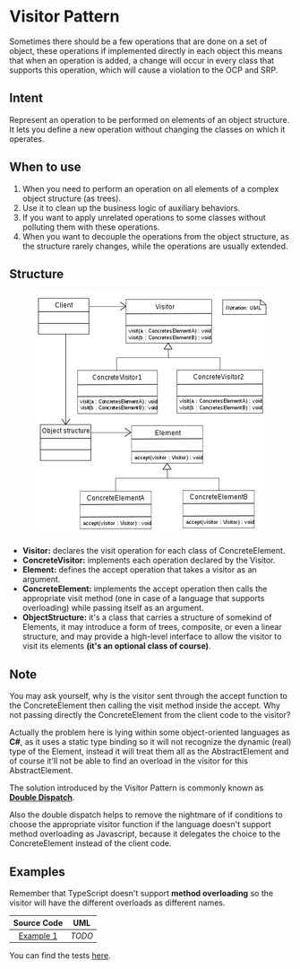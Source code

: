 # Visitor Pattern

Sometimes there should be a few operations that are done on a set of object, these operations if implemented directly in each object this means that when an operation is added, a change will occur in every class that supports this operation, which will cause a violation to the OCP and SRP.

## Intent

Represent an operation to be performed on elements of an object structure. It lets you define a new operation without changing the classes on which it operates.

## When to use

1. When you need to perform an operation on all elements of a complex object structure (as trees).
2. Use it to clean up the business logic of auxiliary behaviors.
3. If you want to apply unrelated operations to some classes without polluting them with these operations.
4. When you want to decouple the operations from the object structure, as the structure rarely changes, while the operations are usually extended.

## Structure

<p align="center">
  <img src="figures/figure_1.png">
</p>

- **Visitor:** declares the visit operation for each class of ConcreteElement.
- **ConcreteVisitor:** implements each operation declared by the Visitor.
- **Element:** defines the accept operation that takes a visitor as an argument.
- **ConcreteElement:** implements the accept operation then calls the appropriate visit method (one in case of a language that supports overloading) while passing itself as an argument.
- **ObjectStructure:** it's a class that carries a structure of somekind of Elements, it may introduce a form of trees, composite, or even a linear structure, and may provide a high-level interface to allow the visitor to visit its elements **(it's an optional class of course)**.

## Note

You may ask yourself, why is the visitor sent through the accept function to the ConcreteElement then calling the visit method inside the accept. Why not passing directly the ConcreteElement from the client code to the visitor?

Actually the problem here is lying within some object-oriented languages as **C#**, as it uses a static type binding so it will not recognize the dynamic (real) type of the Element, instead it will treat them all as the AbstractElement and of course it'll not be able to find an overload in the visitor for this AbstractElement.

The solution introduced by the Visitor Pattern is commonly known as [**Double Dispatch**](https://refactoring.guru/design-patterns/visitor-double-dispatch).

Also the double dispatch helps to remove the nightmare of if conditions to choose the appropriate visitor function if the language doesn't support method overloading as Javascript, because it delegates the choice to the ConcreteElement instead of the client code.

## Examples

Remember that TypeScript doesn't support **method overloading** so the visitor will have the different overloads as different names.

|        Source Code        |  UML   |
| :-----------------------: | :----: |
| [Example 1](example_1.ts) | _TODO_ |

You can find the tests [here](index.test.ts).

